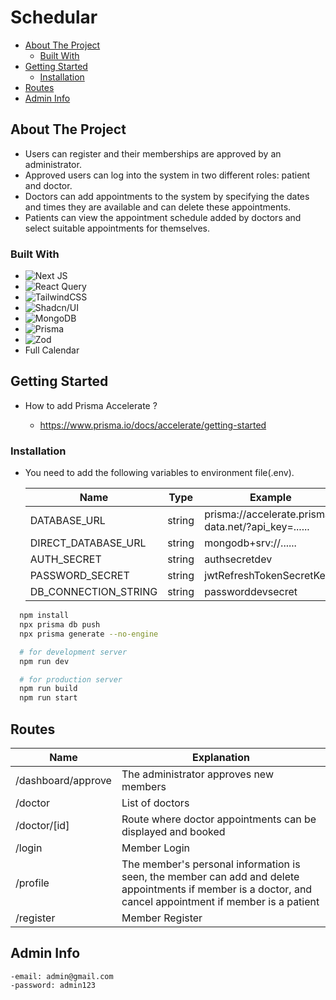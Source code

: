 # Schedular

-   [About The Project](#about-the-project)
    -   [Built With](#built-with)
-   [Getting Started](#getting-started)
    -   [Installation](#installation)
-   [Routes](#routes)
-   [Admin Info](#admin-info)

## About The Project

-   Users can register and their memberships are approved by an administrator.
-   Approved users can log into the system in two different roles: patient and doctor.
-   Doctors can add appointments to the system by specifying the dates and times they are available and can delete these appointments.
-   Patients can view the appointment schedule added by doctors and select suitable appointments for themselves.

### Built With

-   ![Next JS](https://img.shields.io/badge/next%20js-000000?style=for-the-badge&logo=nextdotjs&logoColor=white)
-   ![React Query](https://img.shields.io/badge/React_Query-FF4154?style=for-the-badge&logo=ReactQuery&logoColor=white)
-   ![TailwindCSS](https://img.shields.io/badge/tailwindcss-%2338B2AC.svg?style=for-the-badge&logo=tailwind-css&logoColor=white)
-   ![Shadcn/UI](https://img.shields.io/badge/shadcn%2Fui-000000?style=for-the-badge&logo=shadcnui&logoColor=white)
-   ![MongoDB](https://img.shields.io/badge/MongoDB-%234ea94b.svg?style=for-the-badge&logo=mongodb&logoColor=white)
-   ![Prisma](https://img.shields.io/badge/Prisma-3982CE?style=for-the-badge&logo=Prisma&logoColor=white)
-   ![Zod](https://img.shields.io/badge/Zod-000000?style=for-the-badge&logo=zod&logoColor=3068B7)
-   Full Calendar

## Getting Started

-   How to add Prisma Accelerate ?

    -   https://www.prisma.io/docs/accelerate/getting-started

### Installation

-   You need to add the following variables to environment file(.env).

    | Name                 | Type   | Example                                             |
    | -------------------- | ------ | --------------------------------------------------- |
    | DATABASE_URL         | string | prisma://accelerate.prisma-data.net/?api_key=...... |
    | DIRECT_DATABASE_URL  | string | mongodb+srv://......                                |
    | AUTH_SECRET          | string | authsecretdev                                       |
    | PASSWORD_SECRET      | string | jwtRefreshTokenSecretKey                            |
    | DB_CONNECTION_STRING | string | passworddevsecret                                   |

```bash
  npm install
  npx prisma db push
  npx prisma generate --no-engine

  # for development server
  npm run dev

  # for production server
  npm run build
  npm run start
```

## Routes

| Name               | Explanation                                                                                                                                                |
| ------------------ | ---------------------------------------------------------------------------------------------------------------------------------------------------------- |
| /dashboard/approve | The administrator approves new members                                                                                                                     |
| /doctor            | List of doctors                                                                                                                                            |
| /doctor/[id]       | Route where doctor appointments can be displayed and booked                                                                                                |
| /login             | Member Login                                                                                                                                               |
| /profile           | The member's personal information is seen, the member can add and delete appointments if member is a doctor, and cancel appointment if member is a patient |
| /register          | Member Register                                                                                                                                            |

## Admin Info

    -email: admin@gmail.com
    -password: admin123
